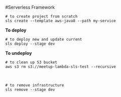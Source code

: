 #Serverless Framework

    # to create project from scratch
    sls create --template aws-java8 --path my-service

**To deploy**

    # to deploy new and update current
    sls deploy --stage dev
        
**To undeploy**

    # to clean up S3 bucket
    aws s3 rm s3://meetup-lambda-sls-test --recursive

<br/>

    # to remove infrastructure
    sls remove --stage dev